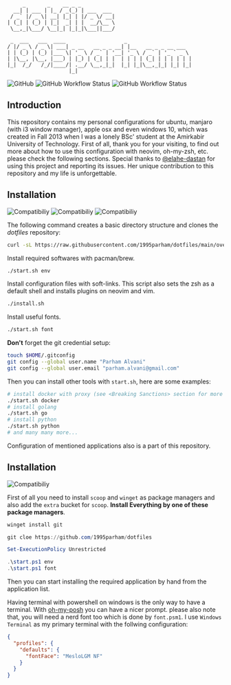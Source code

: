 ```
     _       _    __ _ _
  __| | ___ | |_ / _(_) | ___  ___
 / _` |/ _ \| __| |_| | |/ _ \/ __|
| (_| | (_) | |_|  _| | |  __/\__ \
 \__,_|\___/ \__|_| |_|_|\___||___/

 _  ___   ___  ____                   _
/ |/ _ \ / _ \| ___| _ __   __ _ _ __| |__   __ _ _ __ ___
| | (_) | (_) |___ \| '_ \ / _` | '__| '_ \ / _` | '_ ` _ \
| |\__, |\__, |___) | |_) | (_| | |  | | | | (_| | | | | | |
|_|  /_/   /_/|____/| .__/ \__,_|_|  |_| |_|\__,_|_| |_| |_|
                    |_|
```

![GitHub](https://img.shields.io/github/license/1995parham/dotfiles?logo=gnu&style=flat-square)
![GitHub Workflow Status](https://img.shields.io/github/workflow/status/1995parham/dotfiles/Install%20dotfiles?label=install&logo=github&style=flat-square)
![GitHub Workflow Status](https://img.shields.io/github/workflow/status/1995parham/dotfiles/Shell%20Script%20Lint?label=sh-lint&logo=github&style=flat-square)

## Introduction

This repository contains my personal configurations for ubuntu, manjaro (with i3 window manager), apple osx and even windows 10, which was created in Fall 2013 when I was a lonely BSc' student at the Amirkabir University of Technology.
First of all, thank you for your visiting, to find out more about how to use this configuration with neovim, oh-my-zsh, etc. please check the following sections.
Special thanks to [@elahe-dastan](https://github.com/elahe-dastan) for using this project and reporting its issues. Her unique contribution to this repository and my life is unforgettable.

## Installation

![Compatibiliy](https://img.shields.io/badge/works%20on-macos-white?logo=macos&style=for-the-badge)
![Compatibiliy](https://img.shields.io/badge/works%20on-ubuntu-orange?logo=ubuntu&style=for-the-badge)
![Compatibiliy](https://img.shields.io/badge/works%20on-manjaro-green?logo=manjaro&style=for-the-badge)

The following command creates a basic directory structure and clones the _dotfiles_ repository:

```sh
curl -sL https://raw.githubusercontent.com/1995parham/dotfiles/main/over-the-air-installation.sh | bash
```

Install required softwares with pacman/brew.

```sh
./start.sh env
```

Install configuration files with soft-links. This script also sets the zsh as a default shell and installs plugins on neovim and vim.

```sh
./install.sh
```

Install useful fonts.

```sh
./start.sh font
```

**Don't** forget the git credential setup:

```sh
touch $HOME/.gitconfig
git config --global user.name "Parham Alvani"
git config --global user.email "parham.alvani@gmail.com"
```

Then you can install other tools with `start.sh`, here are some examples:

```sh
# install docker with proxy (see <Breaking Sanctions> section for more details)
./start.sh docker
# install golang
./start.sh go
# install python
./start.sh python
# and many many more...
```

Configuration of mentioned applications also is a part of this repository.

## Installation

![Compatibiliy](https://img.shields.io/badge/partially%20works%20on-windows-blue?logo=windows&style=for-the-badge)

First of all you need to install `scoop` and `winget` as package managers and also add the `extra` bucket for `scoop`.
**Install Everything by one of these package managers**.

```powershell
winget install git

git cloe https://github.com/1995parham/dotfiles

Set-ExecutionPolicy Unrestricted

.\start.ps1 env
.\start.ps1 font
```

Then you can start installing the required application by hand from the application list.

Having terminal with powershell on windows is the only way to have a terminal.
With [oh-my-posh](https://ohmyposh.dev/docs/fonts) you can have a nicer prompt. please also note that, you will need a nerd font too which is done by `font.psm1`.
I use `Windows Terminal` as my primary terminal with the follwing configuration:

```json
{
  "profiles": {
    "defaults": {
      "fontFace": "MesloLGM NF"
    }
  }
}
```
